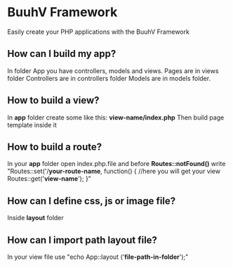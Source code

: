 # BuuhV Framework

Easily create your PHP applications with the BuuhV Framework

How can I build my app?
-
In folder App you have controllers, models and views.
Pages are in views folder
Controllers are in controllers folder
Models are in models folder.

How to build a view?
-
In **app** folder create some like this:  **view-name/index.php**
Then build page template inside it

How to build a route?
-
In your **app** folder open index.php.file and before **Routes::notFound()** write
"Routes::set('/**your-route-name**, function() {
       //here you will get your view
       Routes::get('**view-name**');
}"

How can I define css, js or image file?
-
Inside **layout** folder

How can I import path layout file?
-
In your view file use
"echo App::layout ('**file-path-in-folder**');"
